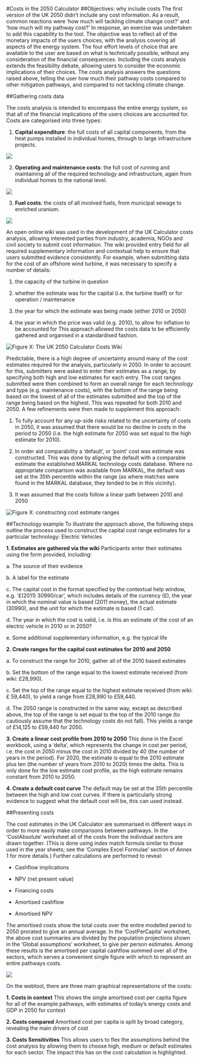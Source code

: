 #Costs in the 2050 Calculator
##Objectives: why include costs
The first version of the UK 2050 didn’t include any cost information.  As a result, common reactions were ‘how much will tackling climate change cost?’ and ‘how much will my pathway cost?’
In response, an exercise was undertaken to add this capability to the tool.  The objective was to reflect all of the monetary impacts of the users choices, with the analysis covering all aspects of the energy system.
The four effort levels of choice that are available to the user are based on what is technically possible, without any consideration of the financial consequences.  Including the costs analysis extends the feasibility debate, allowing users to consider the economic implications of their choices.
The costs analysis answers the questions raised above, telling the user how much their pathway costs compared to other mitigation pathways, and compared to not tackling climate change.

##Gathering costs data

The costs analysis is intended to encompass the entire energy system, so that all of the financial implications of the users choices are accounted for.  Costs are categorised into three types:

1. **Capital expenditure**: the full costs of all capital components, from the heat pumps installed in individual homes, through to large infrastructure projects.

![](figures/heatpump-pipeline.png)

2. **Operating and maintenance costs**: the full cost of running and maintaining all of the required technology and infrastructure, again from individual homes to the national level.

![](figures/controlcentre-turbine.png)

3. **Fuel costs**: the costs of all involved fuels, from municipal sewage to enriched uranium.

![](figures/uranium-biocrop.png)

An open online wiki was used in the development of the UK Calculator costs analysis, allowing interested parties from industry, academia, NGOs and civil society to submit cost information.  The wiki provided entry field for all required supplementary information and contextual help to ensure that users submitted evidence consistently.  For example, when submitting data for the cost of an offshore wind turbine, it was necessary to specify a number of details:

1. the capacity of the turbine in question

2. whether the estimate was for the capital (i.e. the turbine itself) or for operation / maintenance

3. the year for which the estimate was being made (either 2010 or 2050)

4. the year in which the price was valid (e.g. 2010), to allow for inflation to be accounted for
This approach allowed the costs data to be efficiently gathered and organised in a standardised fashion.

![Figure X: The UK 2050 Calculator Costs Wiki](figures/costs-wiki-screenshot.png)

Predictable, there is a high degree of uncertainty around many of the cost estimates required for the analysis, particularly in 2050.  In order to account for this, submitters were asked to enter their estimates as a range, by specifying both high and low estimates for each entry.
The cost ranges submitted were then combined to form an overall range for each technology and type (e.g. maintenance costs), with the bottom of the range being based on the lowest of all of the estimates submitted and the top of the range being based on the highest.  This was repeated for both 2010 and 2050.  A few refinements were then made to supplement this approach:

1. To fully account for any up-side risks related to the uncertainty of costs in 2050, it was assumed that there would be no decline in costs in the period to 2050 (i.e. the high estimate for 2050 was set equal to the high estimate for 2010).

2. In order aid comparability a ‘default’, or ‘point’ cost was estimate was constructed.  This was done by aligning the default with a comparable estimate the established MARKAL technology costs database.  Where no appropriate comparison was available from MARKAL, the default was set at the 35th percentile within the range (as where matches were found in the MARKAL database, they tended to be in this vicinity).

3. It was assumed that the costs follow a linear path between 2010 and 2050

![Figure X: constructing cost estimate ranges](figures/cost-range-chart.png)

##Technology example
To illustrate the approach above, the following steps outline the process used to construct the capital cost range estimates for a particular technology: Electric Vehicles

**1. Estimates are gathered via the wiki**
Participants enter their estimates using the form provided, including:

a. The source of their evidence

b. A label for the estimate

c. The capital cost in the format specified by the contextual help window, e.g. ‘£(2011) 30990/car’, which includes details of the currency (£), the year in which the nominal value is based (2011 money), the actual estimate (30990), and the unit for which the estimate is based (1 car).

d. The year in which the cost is valid, i.e. is this an estimate of the cost of an electric vehicle in 2010 or in 2050?

e. Some additional supplementary information, e.g. the typical life

**2. Create ranges for the capital cost estimates for 2010 and 2050**

a. To construct the range for 2010, gather all of the 2010 based estimates

b. Set the bottom of the range equal to the lowest estimate received (from wiki: £28,990).

c. Set the top of the range equal to the highest estimate received (from wiki: £ 59,440), to yield a range from £28,990 to £59,440.

d. The 2050 range is constructed in the same way, except as described above, the top of the range is set equal to the top of the 2010 range (to cautiously assume that the technology costs do not fall).   This yields a range of £14,125 to £59,440 for 2050.

**3. Create a linear cost profile from 2010 to 2050**
This done in the Excel workbook, using a ‘delta’, which represents the change in cost per period, i.e. the cost in 2050 minus the cost in 2010 divided by 40 (the number of years in the period).  For 2020, the estimate is equal to the 2010 estimate plus ten (the number of years from 2010 to 2020) times the delta.  This is only done for the low estimate cost profile, as the high estimate remains constant from 2010 to 2050.

**4. Create a default cost curve**
The default may be set at the 35th percentile between the high and low cost curves.  If there is particularly strong evidence to suggest what the default cost will be, this can used instead.

##Presenting costs

The cost estimates in the UK Calculator are summarised in different ways in order to more easily make comparisons between pathways.
In the ‘CostAbsolute’ worksheet all of the costs from the individual sectors are drawn together.  (This is done using index match formula similar to those used in the year sheets; see the ‘Complex Excel Formulae’ section of Annex 1 for more details.)   Further calculations are performed to reveal:

* Cashflow implications

* NPV (net present value)

* Financing costs

* Amortised cashflow

* Amortised NPV

The amortised costs show the total costs over the entire modelled period to 2050 prorated to give an annual average.
In the ‘CostPerCapita’ worksheet, the above cost summaries are divided by the population projections shown in the ‘Global assumptions’ worksheet, to give per person estimates.  Among these results is the amortised per capital cashflow summed over all of the sectors, which serves a convenient single figure with which to represent an entire pathways costs.

![](figures/cost-range-chart.png)

On the webtool, there are three main graphical representations of the costs:

**1. Costs in context**
This shows the single amortised cost per capita figure for all of the example pathways, with estimates of today’s energy costs and GDP in 2050 for context

**2. Costs compared**
Amortised cost per capita is split by broad category, revealing the main drivers of cost

**3. Costs Sensitivities**
This allows users to flex the assumptions behind the cost analysis by allowing them to choose high, medium or default estimates for each sector.  The impact this has on the cost calculation is highlighted.




